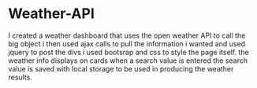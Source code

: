 # Weather-API
I created a weather dashboard that uses the open weather API to call the big object
i then used ajax calls to pull the information i wanted and used jquery to post the divs
i used bootsrap and css to style the page itself.
the weather info displays on cards when a search value is entered
the search value is saved with local storage to be used in producing the weather results.
